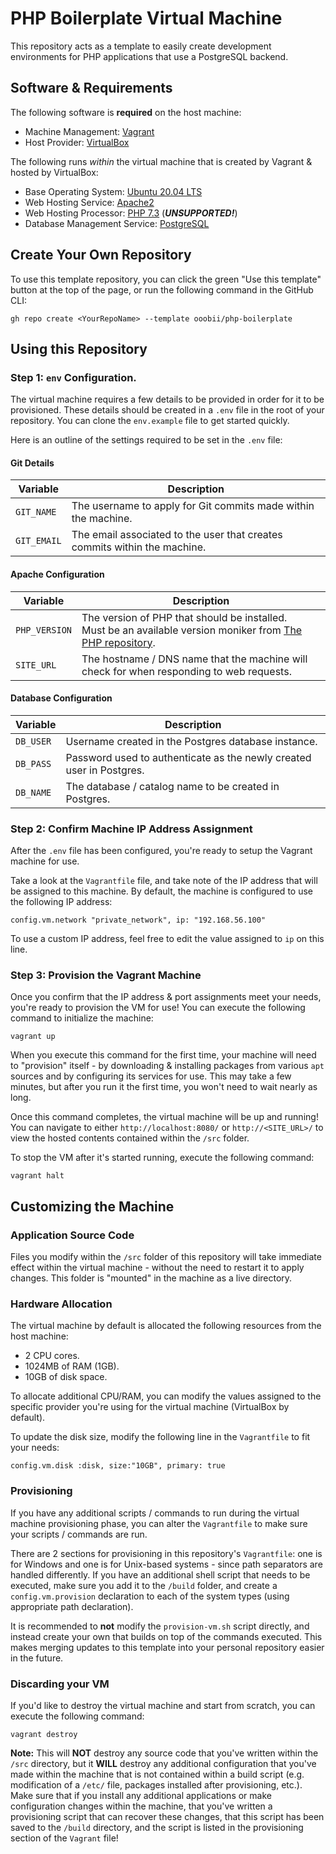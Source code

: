 # PHP Boilerplate Virtual Machine
This repository acts as a template to easily create development environments for PHP applications that use a PostgreSQL backend.

## Software & Requirements
The following software is **required** on the host machine:
  - Machine Management: [Vagrant](https://www.vagrantup.com/)
  - Host Provider: [VirtualBox](https://www.virtualbox.org/)

The following runs _within_ the virtual machine that is created by Vagrant & hosted by VirtualBox:
  - Base Operating System: [Ubuntu 20.04 LTS](https://wiki.ubuntu.com/FocalFossa/ReleaseNotes?_ga=2.207412563.1314535857.1647823762-132093480.1647178546)
  - Web Hosting Service: [Apache2](https://httpd.apache.org/)
  - Web Hosting Processor: [PHP 7.3](https://www.php.net/) (_**UNSUPPORTED!**_)
  - Database Management Service: [PostgreSQL](https://www.postgresql.org/)


## Create Your Own Repository
To use this template repository, you can click the green "Use this template" button at the top of the page, or run the following command
in the GitHub CLI:
```
gh repo create <YourRepoName> --template ooobii/php-boilerplate
```



## Using this Repository
### Step 1: `env` Configuration.
The virtual machine requires a few details to be provided in order for it to be provisioned. These details should be created in a `.env` file in the root of your repository. You can clone the `env.example` file to get started quickly.

Here is an outline of the settings required to be set in the `.env` file:
#### Git Details
| **Variable** | **Description**                                                           |
|--------------|---------------------------------------------------------------------------|
| `GIT_NAME`   | The username to apply for Git commits made within the machine.            |
| `GIT_EMAIL`  | The email associated to the user that creates commits within the machine. |

#### Apache Configuration
| **Variable**  | **Description**                                                                                                                                                         |
|---------------|-------------------------------------------------------------------------------------------------------------------------------------------------------------------------|
| `PHP_VERSION` | The version of PHP that should be installed. <br> Must be an available version moniker from [The PHP repository](https://launchpad.net/~ondrej/+archive/ubuntu/php).    |
| `SITE_URL`    | The hostname / DNS name that the machine will check for when responding to web requests.                                                                                |

#### Database Configuration
| **Variable** | **Description**                                                      |
|--------------|----------------------------------------------------------------------|
| `DB_USER`    | Username created in the Postgres database instance.                  |
| `DB_PASS`    | Password used to authenticate as the newly created user in Postgres. |
| `DB_NAME`    | The database / catalog name to be created in Postgres.               |


### Step 2: Confirm Machine IP Address Assignment
After the `.env` file has been configured, you're ready to setup the Vagrant machine for use.

Take a look at the `Vagrantfile` file, and take note of the IP address that will be assigned to this machine. By default, the machine is configured to use the following IP address:
```
config.vm.network "private_network", ip: "192.168.56.100"
```

To use a custom IP address, feel free to edit the value assigned to `ip` on this line.


### Step 3: Provision the Vagrant Machine
Once you confirm that the IP address & port assignments meet your needs, you're ready to provision the VM for use! You can execute the following command to initialize the machine:
```
vagrant up
```

When you execute this command for the first time, your machine will need to "provision" itself - by downloading & installing packages from various `apt` sources and by configuring its services for use. This may take a few minutes, but after you run it the first time, you won't need to wait nearly as long.

Once this command completes, the virtual machine will be up and running! You can navigate to either `http://localhost:8080/` or `http://<SITE_URL>/` to view the hosted contents contained within the `/src` folder.

To stop the VM after it's started running, execute the following command:
```
vagrant halt
```



## Customizing the Machine
### Application Source Code
Files you modify within the `/src` folder of this repository will take immediate effect within the virtual machine - without the need to restart it to apply changes. This folder is "mounted" in the machine as a live directory.


### Hardware Allocation
The virtual machine by default is allocated the following resources from the host machine:
  - 2 CPU cores.
  - 1024MB of RAM (1GB).
  - 10GB of disk space.

To allocate additional CPU/RAM, you can modify the values assigned to the specific provider you're using for the virtual machine (VirtualBox by default).

To update the disk size, modify the following line in the `Vagrantfile` to fit your needs:
```
config.vm.disk :disk, size:"10GB", primary: true
```


### Provisioning
If you have any additional scripts / commands to run during the virtual machine provisioning phase, you can alter the `Vagrantfile` to make sure your scripts / commands are run.

There are 2 sections for provisioning in this repository's `Vagrantfile`: one is for Windows and one is for Unix-based systems - since path separators are handled differently. If you have an additional shell script that needs to be executed, make sure you add it to the `/build` folder, and create a `config.vm.provision` declaration to each of the system types (using appropriate path declaration).

It is recommended to **not** modify the `provision-vm.sh` script directly, and instead create your own that builds on top of the commands executed. This makes merging updates to this template into your personal repository easier in the future.


### Discarding your VM
If you'd like to destroy the virtual machine and start from scratch, you can execute the following command:
```
vagrant destroy
```

**Note:** This will **NOT** destroy any source code that you've written within the `/src` directory, but it **WILL** destroy any additional configuration that you've made within the machine that is not contained within a build script (e.g. modification of a `/etc/` file, packages installed after provisioning, etc.). Make sure that if you install any additional applications or make configuration changes within the machine, that you've written a provisioning script that can recover these changes, that this script has been saved to the `/build` directory, and the script is listed in the provisioning section of the `Vagrant` file!